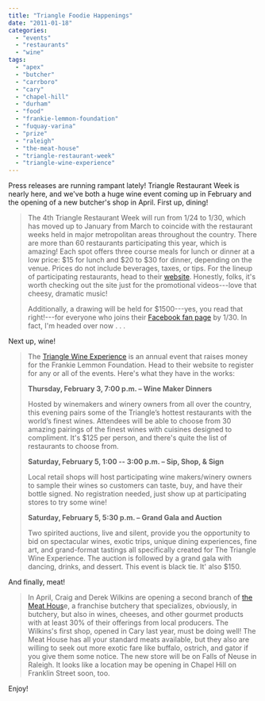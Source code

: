 ```yaml
---
title: "Triangle Foodie Happenings"
date: "2011-01-18"
categories: 
  - "events"
  - "restaurants"
  - "wine"
tags: 
  - "apex"
  - "butcher"
  - "carrboro"
  - "cary"
  - "chapel-hill"
  - "durham"
  - "food"
  - "frankie-lemmon-foundation"
  - "fuquay-varina"
  - "prize"
  - "raleigh"
  - "the-meat-house"
  - "triangle-restaurant-week"
  - "triangle-wine-experience"
---
```


Press releases are running rampant lately! Triangle Restaurant Week is nearly here, and we've both a huge wine event coming up in February and the opening of a new butcher's shop in April. First up, dining!

> The 4th Triangle Restaurant Week will run from 1/24 to 1/30, which has moved up to January from March to coincide with the restaurant weeks held in major metropolitan areas throughout the country. There are more than 60 restaurants participating this year, which is amazing! Each spot offers three course meals for lunch or dinner at a low price: $15 for lunch and $20 to $30 for dinner, depending on the venue. Prices do not include beverages, taxes, or tips. For the lineup of participating restaurants, head to their [website](http://www.trirestaurantweek.com/). Honestly, folks, it's worth checking out the site just for the promotional videos---love that cheesy, dramatic music!
> 
> Additionally, a drawing will be held for $1500---yes, you read that right!---for everyone who joins their [Facebook fan page](http://www.facebook.com/pages/Triangle-Restaurant-Week/309606785049) by 1/30. In fact, I'm headed over now . . .

Next up, wine!

> The [Triangle Wine Experience](http://www.trianglewineexperience.org/) is an annual event that raises money for the Frankie Lemmon Foundation. Head to their website to register for any or all of the events. Here's what they have in the works:
> 
> **Thursday, February 3, 7:00 p.m. – Wine Maker Dinners**
> 
> Hosted by winemakers and winery owners from all over the country, this evening pairs some of the Triangle’s hottest restaurants with the world’s finest wines. Attendees will be able to choose from 30 amazing pairings of the finest wines with cuisines designed to compliment. It's $125 per person, and there's quite the list of restaurants to choose from.
> 
> **Saturday, February 5, 1:00 -- 3:00 p.m. – Sip, Shop, & Sign**
> 
> Local retail shops will host participating wine makers/winery owners to sample their wines so customers can taste, buy, and have their bottle signed. No registration needed, just show up at participating stores to try some wine!
> 
> **Saturday, February 5, 5:30 p.m. – Grand Gala and Auction**
> 
> Two spirited auctions, live and silent, provide you the opportunity to bid on spectacular wines, exotic trips, unique dining experiences, fine art, and grand-format tastings all specifically created for The Triangle Wine Experience. The auction is followed by a grand gala with dancing, drinks, and dessert. This event is black tie. It' also $150.

And finally, meat!

> In April, Craig and Derek Wilkins are opening a second branch of [the Meat Hous](http://www.themeathouse.com/)e, a franchise butchery that specializes, obviously, in butchery, but also in wines, cheeses, and other gourmet products with at least 30% of their offerings from local producers. The Wilkins's first shop, opened in Cary last year, must be doing well! The Meat House has all your standard meats available, but they also are willing to seek out more exotic fare like buffalo, ostrich, and gator if you give them some notice. The new store will be on Falls of Neuse in Raleigh. It looks like a location may be opening in Chapel Hill on Franklin Street soon, too.

Enjoy!
